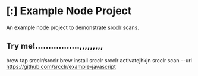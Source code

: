 # [:] Example Node Project

An example node project to demonstrate [srcclr](https://www.srcclr.com) scans.

## Try me!.................,,,,,,,,,


brew tap srcclr/srcclr
brew install srcclr
srcclr activatejhkjn
srcclr scan --url https://github.com/srcclr/example-javascript

